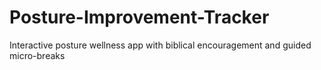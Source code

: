 # Posture-Improvement-Tracker
Interactive posture wellness app with biblical encouragement and guided micro-breaks
